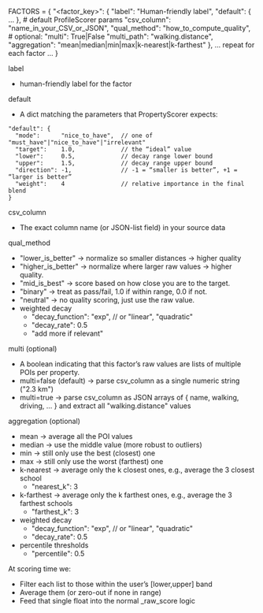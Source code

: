FACTORS = {
  "<factor_key>": {
     "label":       "Human-friendly label",
     "default": { … },       # default ProfileScorer params
     "csv_column":  "name_in_your_CSV_or_JSON",
     "qual_method": "how_to_compute_quality",
     # optional:
     "multi":       True|False
     "multi_path": "walking.distance",
     "aggregation": "mean|median|min|max|k-nearest|k-farthest"
  },
  … repeat for each factor …
}

label
- human-friendly label for the factor

default
- A dict matching the parameters that PropertyScorer expects:

```
"default": {
  "mode":      "nice_to_have",  // one of "must_have"|"nice_to_have"|"irrelevant"
  "target":    1.0,             // the “ideal” value
  "lower":     0.5,             // decay range lower bound
  "upper":     1.5,             // decay range upper bound
  "direction": -1,              // -1 = “smaller is better”, +1 = “larger is better”
  "weight":    4                // relative importance in the final blend
}
```

csv_column
- The exact column name (or JSON-list field) in your source data

qual_method
- "lower_is_better" → normalize so smaller distances → higher quality
- "higher_is_better" → normalize where larger raw values → higher quality.
- "mid_is_best" → score based on how close you are to the target.
- "binary" → treat as pass/fail, 1.0 if within range, 0.0 if not.
- "neutral" → no quality scoring, just use the raw value.
- weighted decay 
  - "decay_function": "exp",   // or "linear", "quadratic"
  - "decay_rate": 0.5
  - "add more if relevant"

multi (optional)
- A boolean indicating that this factor’s raw values are lists of multiple POIs per property.
- multi=false (default) → parse csv_column as a single numeric string ("2.3 km")
- multi=true → parse csv_column as JSON arrays of { name, walking, driving, … } and extract all "walking.distance" values

aggregation (optional)
- mean → average all the POI values 
- median → use the middle value (more robust to outliers)
- min → still only use the best (closest) one 
- max → still only use the worst (farthest) one
- k-nearest → average only the k closest ones, e.g., average the 3 closest school
  - "nearest_k": 3
- k-farthest → average only the k farthest ones, e.g., average the 3 farthest schools
  - "farthest_k": 3
- weighted decay 
  - "decay_function": "exp",   // or "linear", "quadratic"
  - "decay_rate": 0.5
- percentile thresholds
  - "percentile": 0.5

At scoring time we:
- Filter each list to those within the user’s [lower,upper] band 
- Average them (or zero-out if none in range)
- Feed that single float into the normal _raw_score logic

